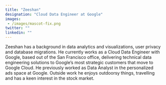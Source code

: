 ```yaml
---
title: "Zeeshan"
designation: "Cloud Data Engineer at Google"
images: 
 - /images/mascot-fix.png
twitter: ""
linkedin: ""
---
```



Zeeshan has a background in data analytics and visualizations, user privacy and database migrations. He currently works as a Cloud Data Engineer with Google, based out of the San Francisco office, delivering technical data engineering solutions to Google’s most strategic customers that move to Google Cloud. He previously worked as Data Analyst in the personalized ads space at Google. Outside work he enjoys outdoorsy things, travelling and has a keen interest in the stock market.
